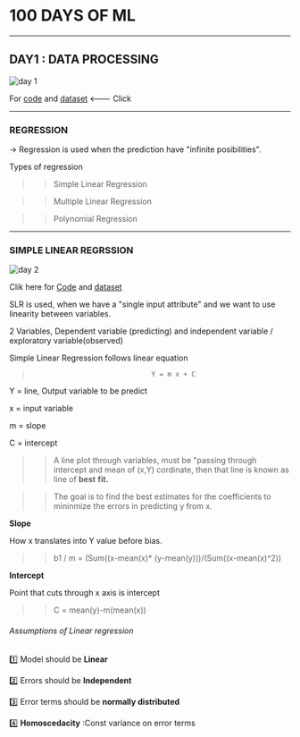 # 100 DAYS OF ML
---

## DAY1 : DATA PROCESSING

![day 1](https://user-images.githubusercontent.com/17926361/51560346-4c023f00-1eaa-11e9-854f-3ce6fefd059b.jpg)

For [code](https://github.com/subhashgowda/100daysofml/blob/master/Data%20Processing/Datapreprocessing.ipynb) and  [dataset](https://github.com/subhashgowda/100daysofml/blob/master/Data%20Processing/Data.csv) <--- Click

---
### REGRESSION

-> Regression is used when the prediction have "infinite posibilities".

Types of regression

>> Simple Linear Regression

>> Multiple Linear Regression 

>> Polynomial Regression

---
### SIMPLE LINEAR REGRSSION

![day 2](https://user-images.githubusercontent.com/17926361/51587733-ca40fe80-1f07-11e9-8f7d-3dc959eab890.jpg)

Clik here for [Code](https://github.com/subhashgowda/100daysofml/blob/master/Simple%20linear%20regression/Simplelinearregression.ipynb) and [dataset](https://github.com/subhashgowda/100daysofml/blob/master/Simple%20linear%20regression/studentscores.csv)

SLR is used, when we have a "single input attribute" and we want to use linearity between variables.

2 Variables, Dependent variable (predicting) and independent variable / exploratory variable(observed)

Simple Linear Regression follows linear equation 
 
   >                                   Y = m x + C
   
   Y = line, Output variable to be predict
   
   x = input variable
   
   m = slope
    
   C = intercept
   
>> A line plot through variables, must be "passing through intercept and mean of (x,Y) cordinate, then that line is known as line of **best** **fit.** 

>> The goal is to find the best estimates for the coefficients to mininmize the errors in predicting y from x.

 **Slope**
  
  How x translates into Y value before bias.

>>    b1 / m = (Sum((x-mean(x)* (y-mean(y)))/(Sum((x-mean(x)^2))

**Intercept**

Point that cuts through x axis is intercept

>>   C = mean(y)-m(mean(x))

###### Assumptions of Linear regression


  :one: Model should be **Linear**
  
  :two: Errors should be **Independent**
  
  :three: Error terms should be **normally distributed**
  
  :four: **Homoscedacity** :Const variance on error terms
  
  
